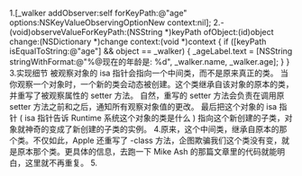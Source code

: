 1.[_walker addObserver:self
            forKeyPath:@"age"
                options:NSKeyValueObservingOptionNew
                 context:nil];
2.- (void)observeValueForKeyPath:(NSString *)keyPath ofObject:(id)object change:(NSDictionary *)change context:(void *)context
 {
     if ([keyPath isEqualToString:@"age"] && object == _walker) {
         _ageLabel.text = [NSString stringWithFormat:@"%@现在的年龄是: %d", _walker.name, _walker.age];
     }
 }
 3.实现细节
 被观察对象的 isa 指针会指向一个中间类，而不是原来真正的类。
 当你观察一个对象时，一个新的类会动态被创建。这个类继承自该对象的原本的类，并重写了被观察属性的 setter 方法。
 自然，重写的 setter 方法会负责在调用原 setter 方法之前和之后，通知所有观察对象值的更改。
 最后把这个对象的 isa 指针 ( isa 指针告诉 Runtime 系统这个对象的类是什么 ) 指向这个新创建的子类，对象就神奇的变成了新创建的子类的实例。
 4.原来，这个中间类，继承自原本的那个类。不仅如此，Apple 还重写了 -class 方法，企图欺骗我们这个类没有变，就是原本那个类。更具体的信息，去跑一下 Mike Ash 的那篇文章里的代码就能明白，这里就不再重复。
 5.
